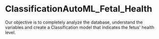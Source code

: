# ClassificationAutoML_Fetal_Health
Our objective is to completely analyze the database, understand the variables and create a Classification model that indicates the fetus' health level.
